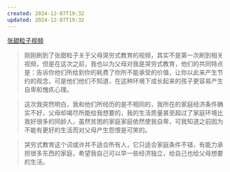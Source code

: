 ```yaml
---
created: 2024-12-07T19:32
updated: 2024-12-07T19:32
---
```

[张甜粒子视频](https://www.douyin.com/user/MS4wLjABAAAAKhrbiNnr227pvB5B5Kj_dnuQ99IgWVyx_VQZGGGuPCHdp3y8tABbXaaD2r-5wpJU?modal_id=7156901213122940196&showTab=record)

> 刚刚刷到了张甜粒子关于父母哭穷式教育的视频，其实不是第一次刷到相关视频，但是在这次之前，我也以为父母对我是哭穷式教育，他们的共同特点是：告诉你他们所给到你的耗费了你所不能承受的价值，让你以此来产生节约的观念，可是他们他们不知道，在这种环境下成长起来的孩子更容易产生自卑和愧疚心理。

>这次我突然明白，我和他们所经历的是不相同的，我所在的家庭经济条件确实不好，父母却竭尽所能给我想要的，我的生活质量甚至超过了家庭环境比我好很多的同龄人，虽然贫困的家庭家庭依然使我自卑，可我知道之前因为不能有更好的生活而对父母产生怨恨是可笑的。

>  哭穷式教育这个词或许并不适合所有人，它只适合家庭条件不错，有能力承担很多东西的家庭，希望我自己可以早一些经济独立，给自己也给父母想要的生活。

